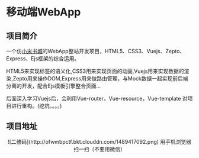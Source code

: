 # 移动端WebApp

## 项目简介
一个仿[小米书城](http:www.dushu.xiaomi.com)的WebApp整站开发项目，HTML5、CSS3、Vuejs、Zepto、Express、Ejs框架的综合运用。

HTML5来实现标签的语义化,CSS3用来实现页面的动画,Vuejs用来实现数据的渲染,Zepto用来操作DOM,Express用来做路由管理，与Mock数据一起实现前后端分离的开发，配合Ejs模板引擎整合页面...

后面深入学习Vuejs后，会利用Vue-router，Vue-resource，Vue-template
对项目进行重构。(挖坑。。。。)
## 项目地址
<center>
![二维码](http://ofwmbpctf.bkt.clouddn.com/1489417092.png)  
用手机浏览器扫一扫（不要用微信）
</center>
